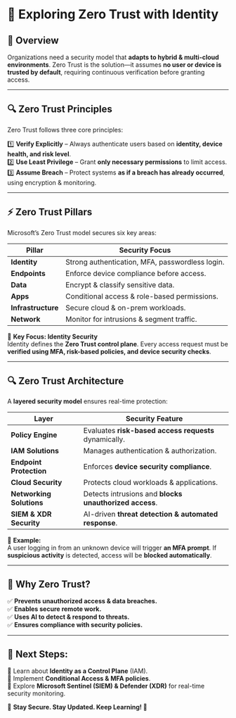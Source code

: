 # 🔐 Exploring Zero Trust with Identity

## 📌 Overview
Organizations need a security model that **adapts to hybrid & multi-cloud environments**. Zero Trust is the solution—it assumes **no user or device is trusted by default**, requiring continuous verification before granting access.

---

## 🔍 Zero Trust Principles  
Zero Trust follows three core principles:

1️⃣ **Verify Explicitly** – Always authenticate users based on **identity, device health, and risk level**.  
2️⃣ **Use Least Privilege** – Grant **only necessary permissions** to limit access.  
3️⃣ **Assume Breach** – Protect systems **as if a breach has already occurred**, using encryption & monitoring.

---

## ⚡ Zero Trust Pillars  
Microsoft’s Zero Trust model secures six key areas:

| **Pillar**      | **Security Focus** |
|---------------|------------------|
| **Identity**  | Strong authentication, MFA, passwordless login. |
| **Endpoints** | Enforce device compliance before access. |
| **Data**      | Encrypt & classify sensitive data. |
| **Apps**      | Conditional access & role-based permissions. |
| **Infrastructure** | Secure cloud & on-prem workloads. |
| **Network**   | Monitor for intrusions & segment traffic. |

🚀 **Key Focus: Identity Security**  
Identity defines the **Zero Trust control plane**. Every access request must be **verified using MFA, risk-based policies, and device security checks**.

---

## 🔍 Zero Trust Architecture  
A **layered security model** ensures real-time protection:

| **Layer** | **Security Feature** |
|----------|----------------------|
| **Policy Engine** | Evaluates **risk-based access requests** dynamically. |
| **IAM Solutions** | Manages authentication & authorization. |
| **Endpoint Protection** | Enforces **device security compliance**. |
| **Cloud Security** | Protects cloud workloads & applications. |
| **Networking Solutions** | Detects intrusions and **blocks unauthorized access**. |
| **SIEM & XDR Security** | AI-driven **threat detection & automated response**. |

📌 **Example:**  
A user logging in from an unknown device will trigger **an MFA prompt**. If **suspicious activity** is detected, access will be **blocked automatically**.

---

## 🚀 Why Zero Trust?  
✅ **Prevents unauthorized access & data breaches.**  
✅ **Enables secure remote work.**  
✅ **Uses AI to detect & respond to threats.**  
✅ **Ensures compliance with security policies.**  

---

## 📅 Next Steps:  
🔹 Learn about **Identity as a Control Plane** (IAM).  
🔹 Implement **Conditional Access & MFA policies**.  
🔹 Explore **Microsoft Sentinel (SIEM) & Defender (XDR)** for real-time security monitoring.  

📌 **Stay Secure. Stay Updated. Keep Learning! 🚀**
